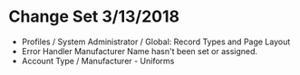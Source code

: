 # Change Set 3/13/2018

* Profiles / System Administrator / Global: Record Types and Page Layout
* Error Handler Manufacturer Name hasn't been set or assigned.
* Account Type / Manufacturer - Uniforms
